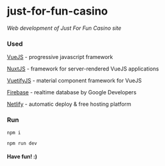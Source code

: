 # just-for-fun-casino

_Web development of Just For Fun Casino site_

### Used

[VueJS](https://vuejs.org) - progressive javascript framework

[NuxtJS](https://nuxtjs.org) - framework for server-rendered VueJS applications

[VuetifyJS](https://vuetifyjs.com) - material component framework for VueJS

[Firebase](https://firebase.google.com) - realtime database by Google Developers

[Netlify](https://www.netlify.com) - automatic deploy & free hosting platform

### Run

`npm i`

`npm run dev`

#### Have fun! :)
